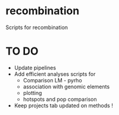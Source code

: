 # recombination
Scripts for recombination

# TO DO  
- Update pipelines
- Add efficient analyses scripts for 
  - Comparison LM - pyrho 
  - association with genomic elements 
  - plotting 
  - hotspots and pop comparison 
- Keep projects tab updated on methods ! 

